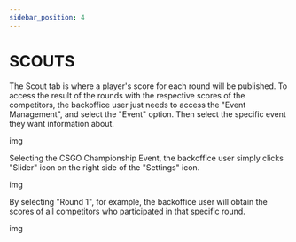```yaml
---
sidebar_position: 4
---
```


# SCOUTS

The Scout tab is where a player's score for each round will be published. To access the result of the rounds with the respective scores of the competitors, the backoffice user just needs to access the "Event Management", and select the "Event" option. Then select the specific event they want information about.

img

Selecting the CSGO Championship Event, the backoffice user simply clicks "Slider" icon on the right side of the "Settings" icon.

img

By selecting "Round 1", for example, the backoffice user will obtain the scores of all competitors who participated in that specific round.

img
